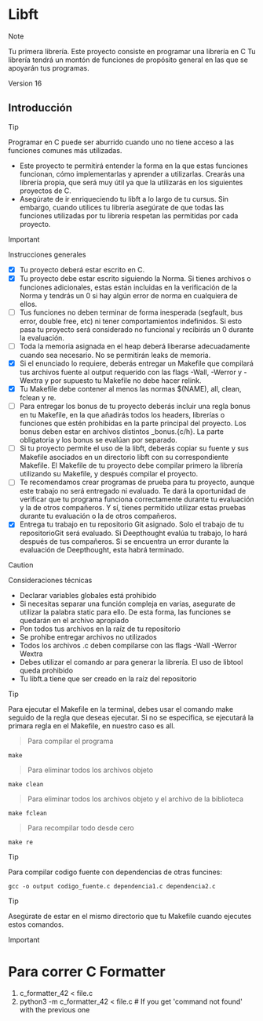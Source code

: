 # Libft

> [!NOTE]
> Tu primera librería. Este proyecto consiste en programar una librería en C
> Tu librería tendrá un montón de funciones de propósito general en las que se apoyarán
> tus programas.

Version 16

## Introducción

> [!TIP]
> Programar en C puede ser aburrido cuando uno no tiene acceso a las funciones comunes
> más utilizadas. 
- Este proyecto te permitirá entender la forma en la que estas funciones funcionan, cómo implementarlas y aprender a utilizarlas. Crearás una librería propia, que será muy útil ya que la utilizarás en los siguientes proyectos de C.
-  Asegúrate de ir enriqueciendo tu libft a lo largo de tu cursus. Sin embargo, cuando utilices tu librería asegúrate de que todas las funciones utilizadas por tu librería respetan las permitidas por cada proyecto.

> [!IMPORTANT]
> Instrucciones generales
- [x] Tu proyecto deberá estar escrito en C.
- [x] Tu proyecto debe estar escrito siguiendo la Norma. Si tienes archivos o funciones adicionales, estas están incluidas en la verificación de la Norma y tendrás un 0 si hay algún error de norma en cualquiera de ellos.
- [ ] Tus funciones no deben terminar de forma inesperada (segfault, bus error, double free, etc) ni tener comportamientos indefinidos. Si esto pasa tu proyecto será considerado no funcional y recibirás un 0 durante la evaluación.
- [ ] Toda la memoria asignada en el heap deberá liberarse adecuadamente cuando sea necesario. No se permitirán leaks de memoria.
- [x] Si el enunciado lo requiere, deberás entregar un Makefile que compilará tus archivos fuente al output requerido con las flags -Wall, -Werror y -Wextra y por supuesto tu Makefile no debe hacer relink.
- [x] Tu Makefile debe contener al menos las normas $(NAME), all, clean, fclean y re.
- [ ] Para entregar los bonus de tu proyecto deberás incluir una regla bonus en tu Makefile, en la que añadirás todos los headers, librerías o funciones que estén prohibidas en la parte principal del proyecto. Los bonus deben estar en archivos distintos _bonus.{c/h}. La parte obligatoria y los bonus se evalúan por separado.
- [ ] Si tu proyecto permite el uso de la libft, deberás copiar su fuente y sus Makefile asociados en un directorio libft con su correspondiente Makefile. El Makefile de tu proyecto debe compilar primero la librería utilizando su Makefile, y después compilar el proyecto.
- [ ] Te recomendamos crear programas de prueba para tu proyecto, aunque este trabajo no será entregado ni evaluado. Te dará la oportunidad de verificar que tu programa funciona correctamente durante tu evaluación y la de otros compañeros. Y sí, tienes permitido utilizar estas pruebas durante tu evaluación o la de otros compañeros.
- [x] Entrega tu trabajo en tu repositorio Git asignado. Solo el trabajo de tu repositorioGit será evaluado. Si Deepthought evalúa tu trabajo, lo hará después de tus compañeros. Si se encuentra un error durante la evaluación de Deepthought, esta habrá terminado.

> [!CAUTION]
> Consideraciones técnicas
- Declarar variables globales está prohibido
- Si necesitas separar una función compleja en varias, asegurate de utilizar la palabra static para ello. De esta forma, las funciones se quedarán en el archivo apropiado
- Pon todos tus archivos en la raíz de tu repositorio
- Se prohibe entregar archivos no utilizados
- Todos los archivos .c deben compilarse con las flags -Wall -Werror Wextra
- Debes utilizar el comando ar para generar la librería. El uso de libtool queda prohibido
- Tu libft.a tiene que ser creado en la raíz del repositorio

> [!TIP]
> Para ejecutar el Makefile en la terminal, debes usar el comando make seguido de la regla que deseas ejecutar. Si no se especifica, se ejecutará la primara regla en el Makefile, en nuestro caso es all.

> Para compilar el programa 
```
make
```

> Para eliminar todos los archivos objeto
```
make clean
```

> Para eliminar todos los archivos objeto y el archivo de la biblioteca
```
make fclean
```

> Para recompilar todo desde cero
```
make re
```

> [!TIP]
> Para compilar codigo fuente con dependencias de otras funcines:
```
gcc -o output codigo_fuente.c dependencia1.c dependencia2.c
```


> [!TIP]
> Asegúrate de estar en el mismo directorio que tu Makefile cuando ejecutes estos comandos.

> [!IMPORTANT]
> # Para correr C Formatter

1. c_formatter_42 < file.c
2. python3 -m c_formatter_42 < file.c  # If you get 'command not found' with the previous one


